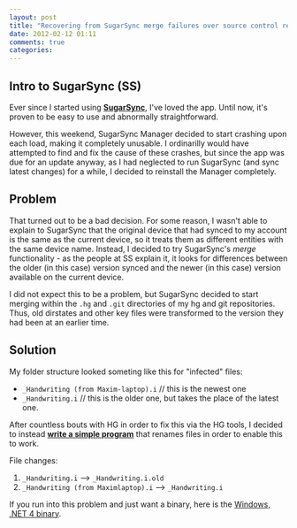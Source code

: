 ```yaml
---
layout: post
title: "Recovering from SugarSync merge failures over source control repositories"
date: 2012-02-12 01:11
comments: true
categories: 
---
```


Intro to SugarSync (SS)
-------

Ever since I started using **[SugarSync](http://sugarsync.com)**, I've loved the app. Until now, it's proven to be easy to use and abnormally straightforward.

However, this weekend, SugarSync Manager decided to start crashing upon each load, making it completely unusable. I ordinarilly would have attempted to find and fix the cause of these crashes, but since the app was due for an update anyway, as I had neglected to run SugarSync (and sync latest changes) for a while, I decided to reinstall the Manager completely.

Problem
-------

That turned out to be a bad decision. For some reason, I wasn't able to explain to SugarSync that the original device that had synced to my account is the same as the current device, so it treats them as different entities with the same device name. Instead, I decided to try SugarSync's *merge* functionality - as the people at SS explain it, it looks for differences between the older (in this case) version synced and the newer (in this case) version available on the current device.

I did not expect this to be a problem, but SugarSync decided to start merging within the `.hg` and `.git` directories of my hg and git repositories. Thus, old dirstates and other key files were transformed to the version they had been at an earlier time.

Solution
-------

My folder structure looked someting like this for "infected" files:

*   `_Handwriting (from Maxim-laptop).i` // this is the newest one
*   `_Handwriting.i` // this is the older one, but takes the place of the latest one.

After countless bouts with HG in order to fix this via the HG tools, I decided to instead **[write a simple program](https://github.com/maximz/sugarsyncfilefix)** that renames files in order to enable this to work.

File changes:

1. `_Handwriting.i` --> `_Handwriting.i.old`
2. `_Handwriting (from Maximlaptop).i` --> `_Handwriting.i`

If you run into this problem and just want a binary, here is the [Windows, .NET 4 binary](https://github.com/maximz/sugarsyncfilefix/raw/master/SugarSyncFileFix/bin/Release/SugarSyncFileFix.exe).
